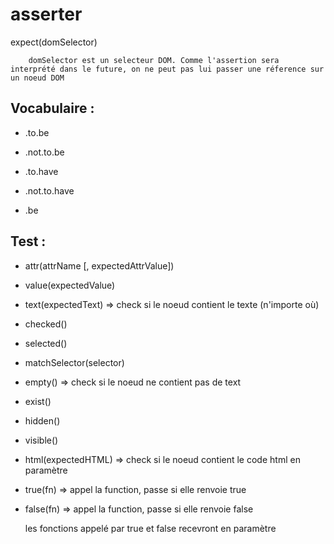 asserter
========

expect(domSelector)

~~~
	domSelector est un selecteur DOM. Comme l'assertion sera interprété dans le future, on ne peut pas lui passer une réference sur un noeud DOM
~~~

Vocabulaire :
-------------

- .to.be

- .not.to.be

- .to.have

- .not.to.have

- .be

Test :
------

-   attr(attrName [, expectedAttrValue])

-   value(expectedValue)

-   text(expectedText) => check si le noeud contient le texte (n'importe où)

-   checked()

-   selected()

-   matchSelector(selector)

-   empty() => check si le noeud ne contient pas de text

-   exist()

-   hidden()

-   visible()

-   html(expectedHTML) => check si le noeud contient le code html en paramètre

-   true(fn) => appel la function, passe si elle renvoie true

-   false(fn) => appel la function, passe si elle renvoie false


    les fonctions appelé par true et false recevront en paramètre


